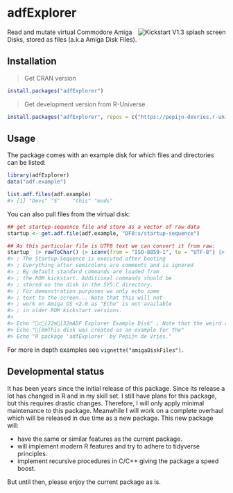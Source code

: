 
# adfExplorer

<img src="https://upload.wikimedia.org/wikipedia/commons/e/e8/Kickstart1_3.png" alt="Kickstart V1.3 splash screen" align="right" />

Read and mutate virtual Commodore Amiga Disks, stored as files (a.k.a
Amiga Disk Files).

## Installation

> Get CRAN version

``` r
install.packages("adfExplorer")
```

> Get development version from R-Universe

``` r
install.packages("adfExplorer", repos = c("https://pepijn-devries.r-universe.dev", "https://cloud.r-project.org"))
```

## Usage

The package comes with an example disk for which files and directories
can be listed:

``` r
library(adfExplorer)
data("adf.example")

list.adf.files(adf.example)
#> [1] "Devs" "S"    "this" "mods"
```

You can also pull files from the virtual disk:

``` r
## get startup-sequence file and store as a vector of raw data
startup <- get.adf.file(adf.example, "DF0:s/startup-sequence")

## As this particular file is UTF8 text we can convert it from raw:
startup  |> rawToChar() |> iconv(from = "ISO-8859-1", to = "UTF-8") |> cat()
#> ; The Startup-Sequence is executed after booting
#> ; Everything after semicolons are comments and is ignored
#> ; By default standard commands are loaded from
#> ; the ROM kickstart. Additional commands should be
#> ; stored on the disk in the SYS:C directory.
#> ; For demonstration purposes we only echo some
#> ; text to the screen... Note that this will not
#> ; work on Amiga OS <2.0 as "Echo" is not available
#> ; in older ROM kickstart versions.
#> 
#> Echo "c[22m[32mADF Explorer Example Disk" ; Note that the weird characters at the start are escape-codes to format the text
#> Echo "[0mThis disk was created as an example for the"
#> Echo "R package 'adfExplorer' by Pepijn de Vries."
```

For more in depth examples see `vignette("amigaDiskFiles")`.

## Developmental status

It has been years since the initial release of this package. Since its
release a lot has changed in R and in my skill set. I still have plans
for this package, but this requires drastic changes. Therefore, I will
only apply minimal maintenance to this package. Meanwhile I will work on
a complete overhaul which will be released in due time as a new package.
This new package will:

- have the same or similar features as the current package.
- will implement modern R features and try to adhere to tidyverse
  principles.
- implement recursive procedures in C/C++ giving the package a speed
  boost.

But until then, please enjoy the current package as is.
